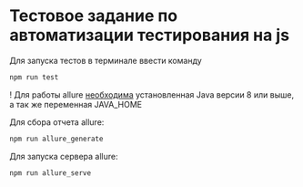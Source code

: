 # Тестовое задание по автоматизации тестирования на js

Для запуска тестов в терминале ввести команду

```bash
npm run test
```

! Для работы allure [необходима](https://www.npmjs.com/package/allure-commandline) установленная Java версии 8 или выше, а так же переменная JAVA_HOME

Для сбора отчета allure:

```bash
npm run allure_generate
```

Для запуска сервера allure:

```bash
npm run allure_serve
```